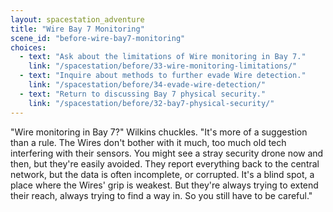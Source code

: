 ```yaml
---
layout: spacestation_adventure
title: "Wire Bay 7 Monitoring"
scene_id: "before-wire-bay7-monitoring"
choices:
  - text: "Ask about the limitations of Wire monitoring in Bay 7."
    link: "/spacestation/before/33-wire-monitoring-limitations/"
  - text: "Inquire about methods to further evade Wire detection."
    link: "/spacestation/before/34-evade-wire-detection/"
  - text: "Return to discussing Bay 7 physical security."
    link: "/spacestation/before/32-bay7-physical-security/"
---
```


"Wire monitoring in Bay 7?" Wilkins chuckles. "It's more of a suggestion than a rule. The Wires don't bother with it much, too much old tech interfering with their sensors. You might see a stray security drone now and then, but they're easily avoided. They report everything back to the central network, but the data is often incomplete, or corrupted. It's a blind spot, a place where the Wires' grip is weakest. But they're always trying to extend their reach, always trying to find a way in. So you still have to be careful."
